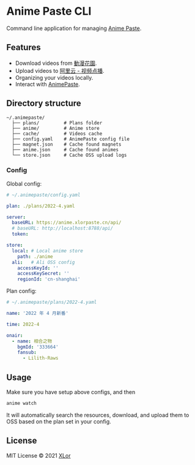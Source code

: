 # Anime Paste CLI

Command line application for managing [Anime Paste](https://github.com/XLorPaste/AnimePaste).

## Features

+ Download videos from [動漫花園](https://share.dmhy.org/).
+ Upload videos to [阿里云 - 视频点播](https://www.aliyun.com/product/vod).
+ Organizing your videos locally.
+ Interact with [AnimePaste](https://anime.xlorpaste.cn).

## Directory structure

```text
~/.animepaste/
  ├── plans/         # Plans folder
  ├── anime/         # Anime store
  ├── cache/         # Videos cache
  ├── config.yaml    # AnimePaste config file
  ├── magnet.json    # Cache found magnets
  ├── anime.json     # Cache found animes
  └── store.json     # Cache OSS upload logs
```

### Config

Global config:

```yaml
# ~/.animepaste/config.yaml

plan: ./plans/2022-4.yaml

server:
  baseURL: https://anime.xlorpaste.cn/api/
  # baseURL: http://localhost:8788/api/
  token:

store:
  local: # Local anime store
    path: ./anime
  ali:   # Ali OSS config
    accessKeyId: ''
    accessKeySecret: ''
    regionId: 'cn-shanghai'
```

Plan config:

```yaml
# ~/.animepaste/plans/2022-4.yaml

name: '2022 年 4 月新番'

time: 2022-4

onair:
  - name: 相合之物
    bgmId: '333664'
    fansub:
      - Lilith-Raws
```

## Usage

Make sure you have setup above configs, and then

```bash
anime watch
```

It will automatically search the resources, download, and upload them to OSS based on the plan set in your config.

## License

MIT License © 2021 [XLor](https://github.com/yjl9903)
